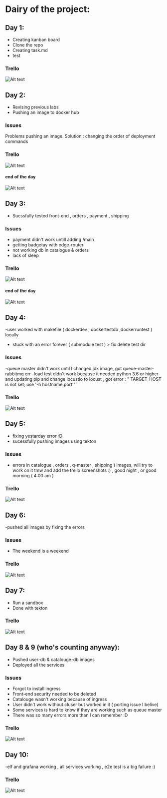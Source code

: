 # Dairy of the project:

## Day 1:

- Creating kanban board
- Clone the repo
- Creating task.md
- test

### Trello 


![Alt text](https://github.com/Danya-Mudaifea/level3-project/blob/main/documentation/day1.png?raw=true "Title")


## Day 2:

- Revising previous labs
- Pushing an image to docker hub

### Issues
Problems pushing an image. Solution : changing the order of deployment commands

### Trello 

![Alt text](https://github.com/Danya-Mudaifea/level3-project/blob/main/documentation/day2.png?raw=true "Title")

#### end of the day 

![Alt text](https://github.com/Danya-Mudaifea/level3-project/blob/main/documentation/day2.1.png?raw=true "Title")

## Day 3:
- Sucssfully tested front-end , orders , payment , shipping 

### Issues
- payment didn't work untill adding /main 
- getting badgetay with edge-router
- not working db in catalogue & orders 
- lack of sleep

### Trello 

![Alt text](https://github.com/Danya-Mudaifea/level3-project/blob/main/documentation/day3.png?raw=true "Title")

#### end of the day 

![Alt text](https://github.com/Danya-Mudaifea/level3-project/blob/main/documentation/day3.1.png?raw=true "Title")

## Day 4:
-user worked with makefile ( dockerdev , dockertestdb ,dockerruntest ) locally
- stuck with an error forever ( submodule test ) > fix delete test dir

### Issues 
-queue master didn't work until I changed jdk image, got queue-master-rabbitmq err
-load test didn't work because it needed python 3.6 or higher and updating pip and change locustio to locust , got error : "
TARGET_HOST is not set; use '-h hostname:port'"

### Trello 

![Alt text](https://github.com/Danya-Mudaifea/level3-project/blob/main/documentation/day4.png?raw=true "Title")

## Day 5:
- fixing yestarday error :D 
- sucessfully pushing images using tekton 


### Issues 
- errors in catalogue , orders , q-master , shipping ) images, will try to work on it tmw and add the trello screenshots :) , good night , or good morning ( 4:00 am )

### Trello 

![Alt text](https://github.com/Danya-Mudaifea/level3-project/blob/main/documentation/day5.png?raw=true "Title")

## Day 6:
-pushed all images by fixing the errors

### Issues 
- The weekend is a weekend
### Trello 

![Alt text](https://github.com/Danya-Mudaifea/level3-project/blob/main/documentation/day6.png?raw=true "Title")

## Day 7:
- Run a sandbox
- Done with tekton 

### Trello 

![Alt text](https://github.com/Danya-Mudaifea/level3-project/blob/main/documentation/day7.png?raw=true "Title")

## Day 8 & 9 (who's counting anyway):

- Pushed user-db & catalouge-db images 
- Deployed all the services 

### Issues
- Forgot to install ingress
- Front-end security needed to be deleted
- Catalouge wasn't working because of ingress
- User didn't work without cluser but worked in it ( porting issue I belive)
- Some services is hard to know if they are working such as queue master 
- There was so many errors more than I can remember :D 

### Trello 

![Alt text](https://github.com/Danya-Mudaifea/level3-project/blob/main/documentation/day8.png?raw=true "Title")

## Day 10:

-elf and grafana working , all services working , e2e test is a big failure :)

### Trello 

![Alt text](https://github.com/Danya-Mudaifea/level3-project/blob/main/documentation/day10.png?raw=true "Title")
